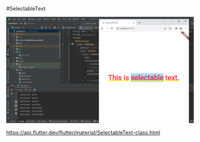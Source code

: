 #SelectableText

![img_1.png](img_1.png)

https://api.flutter.dev/flutter/material/SelectableText-class.html

 
